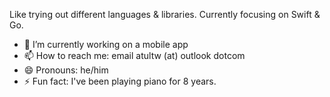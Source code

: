 Like trying out different languages & libraries. Currently focusing on Swift & Go. 

- 🔭 I’m currently working on a mobile app
- 📫 How to reach me: email atultw (at) outlook dotcom
- 😄 Pronouns: he/him
- ⚡ Fun fact: I've been playing piano for 8 years.
